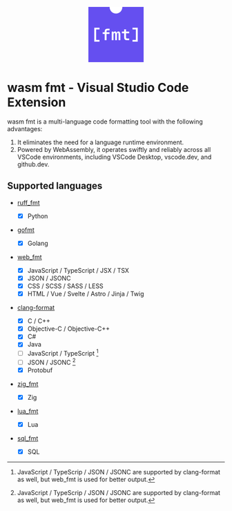 <p align="center">
  <a href="https://marketplace.visualstudio.com/items?itemName=wasm-fmt.wasm-fmt">
    <picture>
      <source srcset="./images/icon.svg" type="image/svg+xml" height="128" alt="wasm-fmt logo" />
      <img src="./images/icon.png" height="128" alt="wasm-fmt logo" />
    </picture>
  </a>
</p>

# wasm fmt - Visual Studio Code Extension

wasm fmt is a multi-language code formatting tool with the following advantages:

1. It eliminates the need for a language runtime environment.
2. Powered by WebAssembly, it operates swiftly and reliably across all VSCode environments, including VSCode Desktop, vscode.dev, and github.dev.

## Supported languages

- [ruff_fmt](https://github.com/wasm-fmt/ruff_fmt)

  - [x] Python

- [gofmt](https://github.com/wasm-fmt/gofmt)

  - [x] Golang

- [web_fmt](https://github.com/wasm-fmt/web_fmt)

  - [x] JavaScript / TypeScript / JSX / TSX
  - [x] JSON / JSONC
  - [x] CSS / SCSS / SASS / LESS
  - [x] HTML / Vue / Svelte / Astro / Jinja / Twig

- [clang-format](https://github.com/wasm-fmt/clang-format)

  - [x] C / C++
  - [x] Objective-C / Objective-C++
  - [x] C#
  - [x] Java
  - [ ] JavaScript / TypeScript [^1]
  - [ ] JSON / JSONC [^1]
  - [x] Protobuf

- [zig_fmt](https://github.com/wasm-fmt/zig_fmt)

  - [x] Zig

- [lua_fmt](https://github.com/wasm-fmt/lua_fmt)

  - [x] Lua

- [sql_fmt](https://github.com/wasm-fmt/sql_fmt)

  - [x] SQL

[^1]: JavaScript / TypeScrip / JSON / JSONC are supported by clang-format as well, but web_fmt is used for better output.
